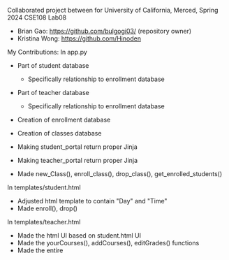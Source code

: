 Collaborated project between for University of California, Merced, Spring 2024 CSE108 Lab08
- Brian Gao: https://github.com/bulgogi03/ (repository owner)
- Kristina Wong: https://github.com/Hinoden

My Contributions:
In app.py
- Part of student database
  - Specifically relationship to enrollment database
- Part of teacher database
  - Specifically relationship to enrollment database
- Creation of enrollment database
- Creation of classes database

- Making student_portal return proper Jinja
- Making teacher_portal return proper Jinja
- Made new_Class(), enroll_class(), drop_class(), get_enrolled_students()

In templates/student.html
  - Adjusted html template to contain "Day" and "Time"
  - Made enroll(), drop()
 
In templates/teacher.html
  - Made the html UI based on student.html UI
  - Made the yourCourses(), addCourses(), editGrades() functions
  - Made the entire <script> except for signOut()
